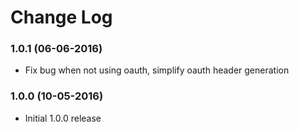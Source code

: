 # Change Log

### 1.0.1 (06-06-2016)

* Fix bug when not using oauth, simplify oauth header generation

### 1.0.0 (10-05-2016)

* Initial 1.0.0 release

